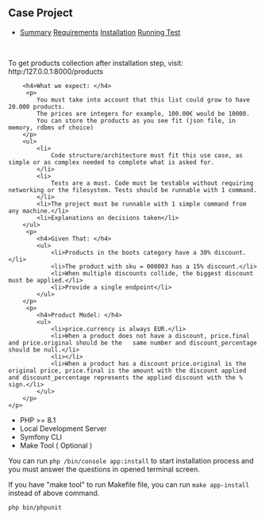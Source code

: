 <h2>Case Project</h2>

<ul>
    <li>
        <a href="#summary">Summary</a>
        <a href="#reqs">Requirements</a>
        <a href="#installation">Installation</a>
        <a href="#tests">Running Test</a>
    </li>
</ul>
<br>
<div id="summary">
    <p>To get products collection after installation step, visit: http:/127.0.0.1:8000/products</p>
    <p>
    
        <h4>What we expect: </h4>
         <p>
            You must take into account that this list could grow to have 20.000 products.
            The prices are integers for example, 100.00€ would be 10000.
            You can store the products as you see fit (json file, in memory, rdbms of choice)
        </p>
        <ul>
            <li>
                Code structure/architecture must fit this use case, as simple or as complex needed to complete what is asked for.
            </li>
            <li>
                Tests are a must. Code must be testable without requiring networking or the filesystem. Tests should be runnable with 1 command.
            </li>
            <li>The project must be runnable with 1 simple command from any machine.</li>
            <li>Explanations on decisions taken</li>
        </ul>
         <p>
            <h4>Given That: </h4>
            <ul>
                <li>Products in the boots category have a 30% discount.</li>
                <li>The product with sku = 000003 has a 15% discount.</li>
                <li>When multiple discounts collide, the biggest discount must be applied.</li>
                <li>Provide a single endpoint</li>
            </ul>
        </p>
         <p>
            <h4>Product Model: </h4>
            <ul>
                <li>price.currency is always EUR.</li>
                <li>When a product does not have a discount, price.final and price.original should be the   same number and discount_percentage should be null.</li>
                <li></li>
                <li>When a product has a discount price.original is the original price, price.final is the amount with the discount applied and discount_percentage represents the applied discount with the % sign.</li>
            </ul>
        </p>
    </p>
</div>
<div id="reqs">
    <ul>
        <li>PHP >= 8.1 </li>
        <li>Local Development Server</li>
        <li>Symfony CLI </li>
        <li> Make Tool ( Optional )</li>
    </ul>
</div>

<div id="installation">
    <p>You can run <code>php /bin/console app:install</code> to start installation process and you must answer the questions in opened terminal screen.</p>
    <p>If you have "make tool" to run Makefile file, you can run <code>make app-install</code> instead of above command.</p>
</div>

<div id="tests">
    <code>php bin/phpunit</code>
</div>